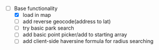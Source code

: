 - [ ] Base functionality
    - [x] load in map
    - [ ] add reverse geocode(address to lat)
    - [ ] try basic park search
    - [ ] add basic point picker/add to starting array
    - [ ] add client-side haversine formula for radius searching